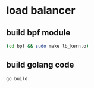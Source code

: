 load balancer
=============

build bpf module
----------------

```sh
(cd bpf && sudo make lb_kern.o)
```

build golang code
-----------------

```sh
go build
```
